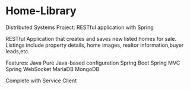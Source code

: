 # Home-Library
Distributed Systems Project: RESTful application with Spring

RESTful Application that creates and saves new listed homes for sale. Listings include property details, home images, realtor information,buyer leads,etc.

Features:
Java 
Pure Java-based configuration
Spring Boot
Spring MVC 
Spring WebSocket
MariaDB
MongoDB

Complete with Service Client
